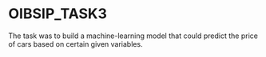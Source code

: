 # OIBSIP_TASK3
The task was to build a machine-learning model that could predict the price of cars based on certain given variables.
